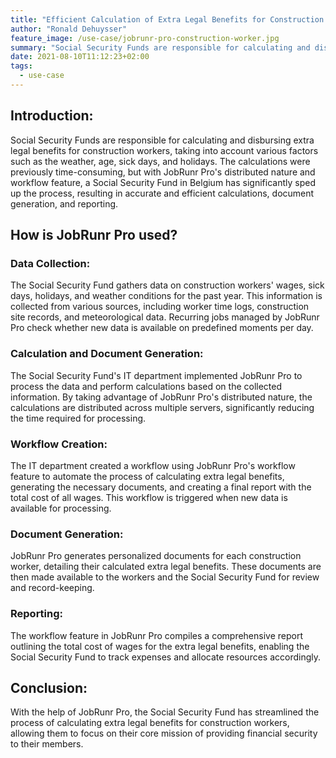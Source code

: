 ```yaml
---
title: "Efficient Calculation of Extra Legal Benefits for Construction Workers with JobRunr Pro"
author: "Ronald Dehuysser"
feature_image: /use-case/jobrunr-pro-construction-worker.jpg
summary: "Social Security Funds are responsible for calculating and disbursing extra legal benefits for construction workers, taking into account a lot of data. With JobRunr Pro's distributed nature and workflow feature, a Social Security Fund has significantly sped up the process, resulting in accurate and efficient calculations, document generation, and reporting."
date: 2021-08-10T11:12:23+02:00
tags:
  - use-case
---
```


## Introduction:
Social Security Funds are responsible for calculating and disbursing extra legal benefits for construction workers, taking into account various factors such as the weather, age, sick days, and holidays. The calculations were previously time-consuming, but with JobRunr Pro's distributed nature and workflow feature, a Social Security Fund in Belgium has significantly sped up the process, resulting in accurate and efficient calculations, document generation, and reporting.

## How is JobRunr Pro used?
### Data Collection:
The Social Security Fund gathers data on construction workers' wages, sick days, holidays, and weather conditions for the past year. This information is collected from various sources, including worker time logs, construction site records, and meteorological data. Recurring jobs managed by JobRunr Pro check whether new data is available on predefined moments per day.

### Calculation and Document Generation:
The Social Security Fund's IT department implemented JobRunr Pro to process the data and perform calculations based on the collected information. By taking advantage of JobRunr Pro's distributed nature, the calculations are distributed across multiple servers, significantly reducing the time required for processing.

### Workflow Creation:
The IT department created a workflow using JobRunr Pro's workflow feature to automate the process of calculating extra legal benefits, generating the necessary documents, and creating a final report with the total cost of all wages. This workflow is triggered when new data is available for processing.

### Document Generation:
JobRunr Pro generates personalized documents for each construction worker, detailing their calculated extra legal benefits. These documents are then made available to the workers and the Social Security Fund for review and record-keeping.

### Reporting:
The workflow feature in JobRunr Pro compiles a comprehensive report outlining the total cost of wages for the extra legal benefits, enabling the Social Security Fund to track expenses and allocate resources accordingly.

## Conclusion:
With the help of JobRunr Pro, the Social Security Fund has streamlined the process of calculating extra legal benefits for construction workers, allowing them to focus on their core mission of providing financial security to their members.